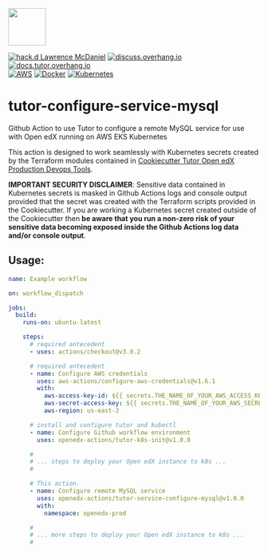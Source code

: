 <img src="https://avatars.githubusercontent.com/u/40179672" width="75">

[![hack.d Lawrence McDaniel](https://img.shields.io/badge/hack.d-Lawrence%20McDaniel-orange.svg)](https://lawrencemcdaniel.com)
[![discuss.overhang.io](https://img.shields.io/static/v1?logo=discourse&label=Forums&style=flat-square&color=ff0080&message=discuss.overhang.io)](https://discuss.overhang.io)
[![docs.tutor.overhang.io](https://img.shields.io/static/v1?logo=readthedocs&label=Documentation&style=flat-square&color=blue&message=docs.tutor.overhang.io)](https://docs.tutor.overhang.io)<br/>
[![AWS](https://img.shields.io/badge/AWS-%23FF9900.svg?style=for-the-badge&logo=amazon-aws&logoColor=white)](https://aws.amazon.com/)
[![Docker](https://img.shields.io/badge/docker-%230db7ed.svg?style=for-the-badge&logo=docker&logoColor=white)](https://www.docker.com/)
[![Kubernetes](https://img.shields.io/badge/kubernetes-%23326ce5.svg?style=for-the-badge&logo=kubernetes&logoColor=white)](https://kubernetes.io/)

# tutor-configure-service-mysql

Github Action to use Tutor to configure a remote MySQL service for use with Open edX
running on AWS EKS Kubernetes

This action is designed to work seamlessly with Kubernetes secrets created by the Terraform modules contained in [Cookiecutter Tutor Open edX Production Devops Tools](https://github.com/lpm0073/cookiecutter-openedx-devops).

**IMPORTANT SECURITY DISCLAIMER**: Sensitive data contained in Kubernetes secrets is masked in Github Actions logs and console output provided that the secret was created with the Terraform scripts provided in the Cookiecutter. If you are working a Kubernetes secret created outside of the Cookiecutter then **be aware that you run a non-zero risk of your sensitive data becoming exposed inside the Github Actions log data and/or console output**.

## Usage:


```yaml
name: Example workflow

on: workflow_dispatch

jobs:
  build:
    runs-on: ubuntu-latest

    steps:
      # required antecedent
      - uses: actions/checkout@v3.0.2

      # required antecedent
      - name: Configure AWS credentials
        uses: aws-actions/configure-aws-credentials@v1.6.1
        with:
          aws-access-key-id: ${{ secrets.THE_NAME_OF_YOUR_AWS_ACCESS_KEY_ID }}
          aws-secret-access-key: ${{ secrets.THE_NAME_OF_YOUR_AWS_SECRET_ACCESS_KEY }}
          aws-region: us-east-2

      # install and configure tutor and kubectl
      - name: Configure Github workflow environment
        uses: openedx-actions/tutor-k8s-init@v1.0.0

      #
      # ... steps to deploy your Open edX instance to k8s ...
      #

      # This action.
      - name: Configure remote MySQL service
        uses: openedx-actions/tutor-service-configure-mysql@v1.0.0
        with:
          namespace: openedx-prod

      #
      # ... more steps to deploy your Open edX instance to k8s ...
      #
```
